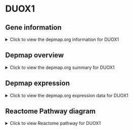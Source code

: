 <h1>DUOX1</h1>

<h2>Gene information</h2>
<details>
  <summary>Click to view the depmap.org information for DUOX1</summary>
  <iframe src="https://depmap.org/portal/gene/DUOX1?tab=about" style="border:none;width:100%;height:800px"></iframe>
</details>

<h2>Depmap overview</h2>
<details>
  <summary>Click to view the depmap.org summary for DUOX1</summary>
  <iframe src="https://depmap.org/portal/gene/DUOX1?tab=overview" style="border:none;width:100%;height:800px"></iframe>
</details>

<h2>Depmap expression</h2>
<details>
  <summary>Click to view the depmap.org expression data for DUOX1</summary>
  <iframe src="https://depmap.org/portal/gene/DUOX1?tab=characterization" style="border:none;width:100%;height:800px"></iframe>
</details>



<h2>Reactome Pathway diagram</h2>
<details>
  <summary>Click to view Reactome pathway for DUOX1</summary>
  <p>Thyroxine biosynthesis</p>
  <iframe src="https://reactome.org/PathwayBrowser/#/R-HSA-209968" style="border:none;width:100%;height:800px"></iframe>
</details>



